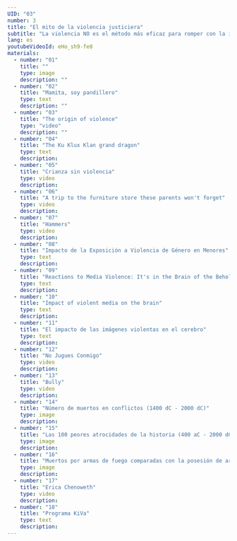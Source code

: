 ```yaml
---
UID: "03"
number: 3
title: "El mito de la violencia justiciera"
subtitle: "La violencia NO es el método más eficaz para romper con la injusticia presente y establecer la paz."
lang: es
youtubeVideoId: eHo_sh9-fe8
materials:
  - number: "01"
    title: ""
    type: image
    description: ""
  - number: "02"
    title: "Mamita, soy pandillero"
    type: text
    description: ""
  - number: "03"
    title: "The origin of violence"
    type: "video"
    description: ""
  - number: "04"
    title: "The Ku Klux Klan grand dragon"
    type: text
    description:
  - number: "05"
    title: "Crianza sin violencia"
    type: video
    description:
  - number: "06"
    title: "A trip to the furniture store these parents won't forget"
    type: video
    description:
  - number: "07"
    title: "Hammers"
    type: video
    description:
  - number: "08"
    title: "Impacto de la Exposición a Violencia de Género en Menores"
    type: text
    description:
  - number: "09"
    title: "Reactions to Media Violence: It's in the Brain of the Beholder"
    type: text
    description:
  - number: "10"
    title: "Impact of violent media on the brain"
    type: text
    description:
  - number: "11"
    title: "El impacto de las imágenes violentas en el cerebro"
    type: text
    description:
  - number: "12"
    title: "No Jugues Conmigo"
    type: video
    description:
  - number: "13"
    title: "Bully"
    type: video
    description:
  - number: "14"
    title: "Número de muertos en conflictos (1400 dC - 2000 dC)"
    type: image
    description:
  - number: "15"
    title: "Las 100 peores atrocidades de la historia (400 aC - 2000 dC)"
    type: image
    description:
  - number: "16"
    title: "Muertos por armas de fuego comparadas con la posesión de armas por civiles (2018)"
    type: image
    description:
  - number: "17"
    title: "Erica Chenoweth"
    type: video
    description:
  - number: "18"
    title: "Programa KiVa"
    type: text
    description:
---
```

